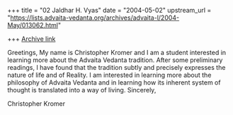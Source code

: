 +++
title = "02 Jaldhar H. Vyas"
date = "2004-05-02"
upstream_url = "https://lists.advaita-vedanta.org/archives/advaita-l/2004-May/013062.html"

+++
[Archive link](https://lists.advaita-vedanta.org/archives/advaita-l/2004-May/013062.html)

Greetings,
  My name is Christopher Kromer and I am a student interested in learning
  more about the Advaita Vedanta tradition. After some preliminary
  readings, I have found that the tradition subtly and precisely expresses
  the nature of life and of Reality. I am interested in learning more
  about the philosophy of Advaita Vedanta and in learning how its inherent
  system of thought is translated into a way of living. Sincerely,

  Christopher Kromer

